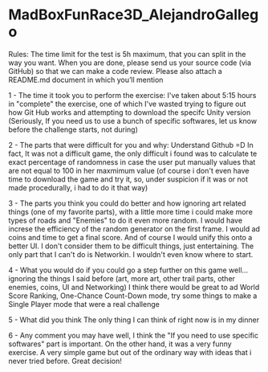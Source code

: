 # MadBoxFunRace3D_AlejandroGallego


Rules:
The time limit for the test is 5h maximum, that you can split in the way you want. When you
are done, please send us your source code (via GitHub) so that we can make a code review.
Please also attach a README.md document in which you’ll mention

1 - The time it took you to perform the exercise: 
I've taken about 5:15 hours in "complete" the exercise, one of which I've wasted trying to figure out how Git Hub works and attempting 
to download the specifc Unity version (Seriously, If you need us to use a bunch of specific softwares, let us know before the challenge
starts, not during)

2 - The parts that were difficult for you and why:
Understand Github =D
In fact, It was not a difficult game, the only difficult i found was to calculate te exact percentage of randomness in case the user put 
manually values that are not equal to 100 in her maxmimum value (of course i don't even have time to download the game and try it, so, 
under suspicion if it was or not made procedurally, i had to do it that way)

3 - The parts you think you could do better and how
ignoring art related things (one of my favorite parts), with a little more time i could make more types of roads and "Enemies" to do it 
even more random. I would have increse the efficiency of the random generator on the first frame. I would ad coins and time to get a final 
score. And of course I would unify this onto a better UI. I don't consider them to be difficult things, just entertaining. The only part 
that I can't do is Networkin. I wouldn't even know where to start.

4 - What you would do if you could go a step further on this game
well... ignoring the things I said before (art, more art, other trail parts, other enemies, coins, UI and Networking) I think there would 
be great to ad World Score Ranking, One-Chance Count-Down mode, try some things to make a Single Player mode that were a real challenge

5 - What did you think
The only thing I can think of right now is in my dinner

6 - Any comment you may have
well, I think the "If you need to use specific softwares" part is important. On the other hand, it was a very funny exercise. A very simple 
game but out of the ordinary way with ideas that i never tried before. Great decision!
